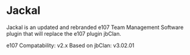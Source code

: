 Jackal
======

Jackal is an updated and rebranded e107 Team Management Software plugin that will replace the e107 plugin jbClan.

e107 Compatability: v2.x
Based on jbClan: v3.02.01